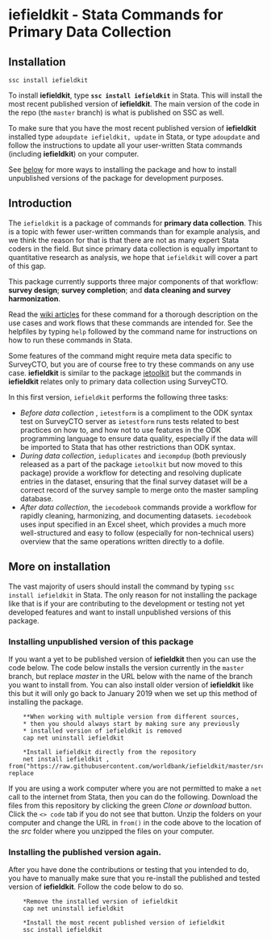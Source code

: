 # **iefieldkit - Stata Commands for Primary Data Collection**


## **Installation**

    ssc install iefieldkit

To install **iefieldkit**, type **`ssc install iefieldkit`** in Stata. This will install the most recent published version of **iefieldkit**. The main version of the code in the repo (the `master` branch) is what is published on SSC as well.

To make sure that you have the most recent published version of **iefieldkit** installed type `adoupdate iefieldkit, update` in Stata, or type `adoupdate` and follow the instructions to update all your user-written Stata commands (including **iefieldkit**) on your computer.

See [below](#more-on-installation) for more ways to installing the package and how to install unpublished versions of the package for development purposes.

## Introduction
The `iefieldkit` is a package of commands for **primary data collection**. This is a topic with fewer user-written commands than for example analysis, and we think the reason for that is that there are not as many expert Stata coders in the field. But since primary data collection is equally important to quantitative research as analysis, we hope that `iefieldkit` will cover a part of this gap.

This package currently supports three major components of that workflow: **survey design**; **survey completion**; and **data cleaning and survey harmonization**.

Read the [wiki articles](https://dimewiki.worldbank.org/wiki/Stata_Coding_Practices#iefieldkit) for these command for a thorough description on the use cases and work flows that these commands are intended for. See the helpfiles by typing `help` followed by the command name for instructions on how to run these commands in Stata.

Some features of the command might require meta data specific to SurveyCTO, but you are of course free to try these commands on any use case. **iefieldkit** is similar to the package [ietoolkit](https://github.com/worldbank/ietoolkit) but the commands in **iefieldkit** relates only to primary data collection using SurveyCTO.

In this first version, `iefieldkit` performs the following three tasks:
* _Before data collection_ , `ietestform` is a compliment to the ODK syntax test on SurveyCTO server as `ietestform` runs tests related to best practices on how to, and how not to use features in the ODK programming language to ensure data quality, especially if the data will be imported to Stata that has other restrictions than ODK syntax.
* _During data collection_, `ieduplicates` and `iecompdup` (both previously released as a part of the package `ietoolkit` but now moved to this package) provide a workflow for detecting and resolving duplicate entries in the dataset, ensuring that the final survey dataset will be a correct record of the survey sample to merge onto the master sampling database.
* _After data collection_, the `iecodebook` commands provide a workflow for rapidly cleaning, harmonizing, and documenting datasets. `iecodebook` uses input specified in an Excel sheet, which provides a much more well-structured and easy to follow (especially for non-technical users) overview that the same operations written directly to a dofile.

## More on installation

The vast majority of users should install the command by typing `ssc install iefieldkit` in Stata. The only reason for not installing the package like that is if your are contributing to the development or testing not yet developed features and want to install unpublished versions of this package.

### Installing unpublished version of this package

 If you want a yet to be published version of **iefieldkit** then you can use the code below. The code below installs the version currently in the `master` branch, but replace _master_ in the URL below with the name of the branch you want to install from. You can also install older version of **iefieldkit** like this but it will only go back to January 2019 when we set up this method of installing the package.

```
    **When working with multiple version from different sources, 
    * then you should always start by making sure any previously 
    * installed version of iefieldkit is removed
    cap net uninstall iefieldkit

    *Install iefieldkit directly from the repository
    net install iefieldkit , from("https://raw.githubusercontent.com/worldbank/iefieldkit/master/src") replace
```

If you are using a work computer where you are not permitted to make a `net` call to the internet from Stata, then you can do the following. Download the files from this repository by clicking the green _Clone or download_ button. Click the `<> code` tab if you do not see that button. Unzip the folders on your computer and change the URL in `from()` in the code above to the location of the _src_ folder where you unzipped the files on your computer.

### Installing the published version again.

After you have done the contributions or testing that you intended to do, you have to manually make sure that you re-install the published and tested version of **iefieldkit**. Follow the code below to do so.

```
    *Remove the installed version of iefieldkit
    cap net uninstall iefieldkit

    *Install the most recent published version of iefieldkit
    ssc install iefieldkit
```
